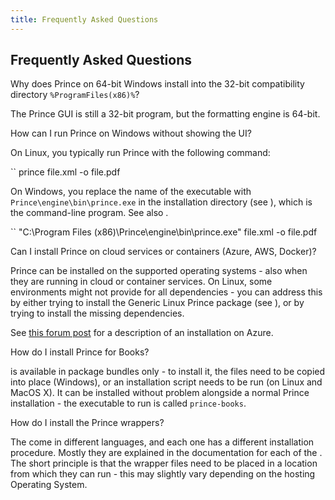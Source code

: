 ```yaml
---
title: Frequently Asked Questions
---
```


Frequently Asked Questions
--------------------------

Why does Prince on 64-bit Windows install into the 32-bit compatibility directory `%ProgramFiles(x86)%`? <a href="#faq-install-dir" class="self-link"></a>

The Prince GUI is still a 32-bit program, but the formatting engine is 64-bit.

How can I run Prince on Windows without showing the UI? <a href="#faq-no-ui" class="self-link"></a>

On Linux, you typically run Prince with the following command:

``
    prince file.xml -o file.pdf

On Windows, you replace the name of the executable with `Prince\engine\bin\prince.exe` in the installation directory (see ), which is the command-line program. See also .

``
    "C:\Program Files (x86)\Prince\engine\bin\prince.exe" file.xml -o file.pdf

Can I install Prince on cloud services or containers (Azure, AWS, Docker)? <a href="#faq-install-cloud" class="self-link"></a>

Prince can be installed on the supported operating systems - also when they are running in cloud or container services. On Linux, some environments might not provide for all dependencies - you can address this by either trying to install the Generic Linux Prince package (see ), or by trying to install the missing dependencies.

See [this forum post](https://www.princexml.com/forum/topic/2094/silent-installation-on-windows#20332) for a description of an installation on Azure.

How do I install Prince for Books? <a href="#faq-install-books" class="self-link"></a>

is available in package bundles only - to install it, the files need to be copied into place (Windows), or an installation script needs to be run (on Linux and MacOS X). It can be installed without problem alongside a normal Prince installation - the executable to run is called `prince-books`.

How do I install the Prince wrappers? <a href="#faq-install-wrappers" class="self-link"></a>

The come in different languages, and each one has a different installation procedure. Mostly they are explained in the documentation for each of the . The short principle is that the wrapper files need to be placed in a location from which they can run - this may slightly vary depending on the hosting Operating System.
